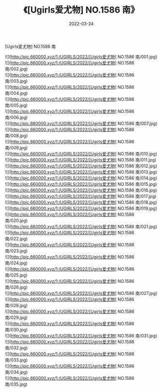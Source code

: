 ﻿---
layout: post
title:  《[Ugirls爱尤物] NO.1586 南》
date:   2022-03-24
img: http://pic.660000.xyz/1:/UGIRLS/2022/[Ugirls爱尤物] NO.1586 南/000.jpg
categories: [美女, 清纯, 唯美]
---

[Ugirls爱尤物] NO.1586 南

 ![](http://pic.660000.xyz/1:/UGIRLS/2022/[Ugirls爱尤物] NO.1586 南/001.jpg) <br>![](http://pic.660000.xyz/1:/UGIRLS/2022/[Ugirls爱尤物] NO.1586 南/002.jpg) <br>![](http://pic.660000.xyz/1:/UGIRLS/2022/[Ugirls爱尤物] NO.1586 南/003.jpg) <br>![](http://pic.660000.xyz/1:/UGIRLS/2022/[Ugirls爱尤物] NO.1586 南/004.jpg) <br>![](http://pic.660000.xyz/1:/UGIRLS/2022/[Ugirls爱尤物] NO.1586 南/005.jpg) <br>![](http://pic.660000.xyz/1:/UGIRLS/2022/[Ugirls爱尤物] NO.1586 南/006.jpg) <br>![](http://pic.660000.xyz/1:/UGIRLS/2022/[Ugirls爱尤物] NO.1586 南/007.jpg) <br>![](http://pic.660000.xyz/1:/UGIRLS/2022/[Ugirls爱尤物] NO.1586 南/008.jpg) <br>![](http://pic.660000.xyz/1:/UGIRLS/2022/[Ugirls爱尤物] NO.1586 南/009.jpg) <br>![](http://pic.660000.xyz/1:/UGIRLS/2022/[Ugirls爱尤物] NO.1586 南/010.jpg) <br>![](http://pic.660000.xyz/1:/UGIRLS/2022/[Ugirls爱尤物] NO.1586 南/011.jpg) <br>![](http://pic.660000.xyz/1:/UGIRLS/2022/[Ugirls爱尤物] NO.1586 南/012.jpg) <br>![](http://pic.660000.xyz/1:/UGIRLS/2022/[Ugirls爱尤物] NO.1586 南/013.jpg) <br>![](http://pic.660000.xyz/1:/UGIRLS/2022/[Ugirls爱尤物] NO.1586 南/014.jpg) <br>![](http://pic.660000.xyz/1:/UGIRLS/2022/[Ugirls爱尤物] NO.1586 南/015.jpg) <br>![](http://pic.660000.xyz/1:/UGIRLS/2022/[Ugirls爱尤物] NO.1586 南/016.jpg) <br>![](http://pic.660000.xyz/1:/UGIRLS/2022/[Ugirls爱尤物] NO.1586 南/017.jpg) <br>![](http://pic.660000.xyz/1:/UGIRLS/2022/[Ugirls爱尤物] NO.1586 南/018.jpg) <br>![](http://pic.660000.xyz/1:/UGIRLS/2022/[Ugirls爱尤物] NO.1586 南/019.jpg) <br>![](http://pic.660000.xyz/1:/UGIRLS/2022/[Ugirls爱尤物] NO.1586 南/020.jpg) <br>![](http://pic.660000.xyz/1:/UGIRLS/2022/[Ugirls爱尤物] NO.1586 南/021.jpg) <br>![](http://pic.660000.xyz/1:/UGIRLS/2022/[Ugirls爱尤物] NO.1586 南/022.jpg) <br>![](http://pic.660000.xyz/1:/UGIRLS/2022/[Ugirls爱尤物] NO.1586 南/023.jpg) <br>![](http://pic.660000.xyz/1:/UGIRLS/2022/[Ugirls爱尤物] NO.1586 南/024.jpg) <br>![](http://pic.660000.xyz/1:/UGIRLS/2022/[Ugirls爱尤物] NO.1586 南/025.jpg) <br>![](http://pic.660000.xyz/1:/UGIRLS/2022/[Ugirls爱尤物] NO.1586 南/026.jpg) <br>![](http://pic.660000.xyz/1:/UGIRLS/2022/[Ugirls爱尤物] NO.1586 南/027.jpg) <br>![](http://pic.660000.xyz/1:/UGIRLS/2022/[Ugirls爱尤物] NO.1586 南/028.jpg) <br>![](http://pic.660000.xyz/1:/UGIRLS/2022/[Ugirls爱尤物] NO.1586 南/029.jpg) <br>![](http://pic.660000.xyz/1:/UGIRLS/2022/[Ugirls爱尤物] NO.1586 南/030.jpg) <br>![](http://pic.660000.xyz/1:/UGIRLS/2022/[Ugirls爱尤物] NO.1586 南/031.jpg) <br>![](http://pic.660000.xyz/1:/UGIRLS/2022/[Ugirls爱尤物] NO.1586 南/032.jpg) <br>![](http://pic.660000.xyz/1:/UGIRLS/2022/[Ugirls爱尤物] NO.1586 南/033.jpg) <br>![](http://pic.660000.xyz/1:/UGIRLS/2022/[Ugirls爱尤物] NO.1586 南/034.jpg) <br>![](http://pic.660000.xyz/1:/UGIRLS/2022/[Ugirls爱尤物] NO.1586 南/035.jpg) <br>